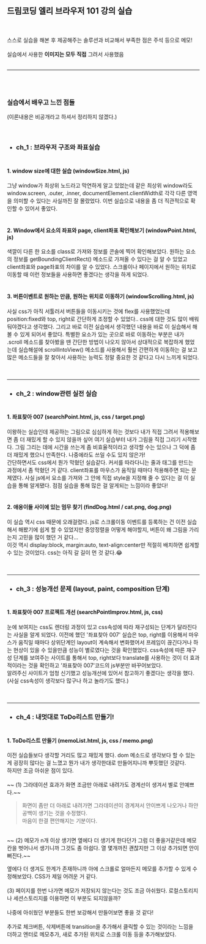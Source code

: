 ## 드림코딩 엘리 브라우저 101 강의 실습

<br><br>
스스로 실습을 해본 후 제공해주는 솔루션과 비교해서 부족한 점은 주석 등으로 메모!
<br><br>
실습에서 사용한 **이미지는 모두 직접** 그려서 사용했음
<br><br>

---

<br><br>

### 실습에서 배우고 느낀 점들

(이론내용은 비공개라고 하셔서 정리하지 않겠다.)
<br><br><br>

- ### ch_1 : 브라우저 구조와 좌표실습<br><br>

#### 1. window size에 대한 실습 (windowSize.html, js)<br>

그냥 window가 최상위 노드라고 막연하게 알고 있었는데 같은 최상위 window라도 window.screen, .outer, .inner, documentElement.clientWidth로 각각 다른 영역을 의미할 수 있다는 사실까진 잘 몰랐었다. 이번 실습으로 내용을 좀 더 직관적으로 확인할 수 있어서 좋았다.
<br><br>

#### 2. Window에서 요소의 좌표와 page, client좌표 확인해보기 (windowPoint.html, js)<br>

색깔이 다른 한 요소를 class로 가져와 정보를 콘솔에 찍어 확인해보았다. 원하는 요소의 정보를 getBoundingClientRect() 메소드로 가져올 수 있다는 걸 알 수 있었고 client좌표와 page좌표의 차이를 알 수 있었다. 스크롤이나 페이지에서 원하는 위치로 이동할 때 이런 정보들을 사용하면 좋겠다는 생각을 하게 되었다.
<br><br>

#### 3. 버튼이벤트로 원하는 만큼, 원하는 위치로 이동하기 (windowScrolling.html, js)<br>

사실 css가 아직 서툴러서 버튼들을 이동시키는 것에 flex를 사용했었는데 position:fixed와 top, right로 간단하게 조정할 수 있었다.. css에 대한 것도 많이 배워둬야겠다고 생각했다. 그리고 바로 이전 실습에서 생각했던 내용을 바로 이 실습해서 해볼 수 있게 되어서 좋았다. 특별한 요소가 있는 곳으로 바로 이동하는 부분은 내가 .scroll 메소드를 찾아봤을 땐 간단한 방법이 나오지 않아서 상대적으로 복잡하게 했었는데 실습해설에 scrollIntoView() 메소드를 사용해서 훨씬 간편하게 이동하는 걸 보고 많은 메소드들을 잘 찾아서 사용하는 능력도 정말 중요한 것 같다고 다시 느끼게 되었다.
<br><br><br>

---

- ### ch_2 : window관련 실전 실습<br><br>

#### 1. 좌표찾아 007 (searchPoint.html, js, css / target.png)<br>

이왕하는 실습인데 제공하는 그림으로 심심하게 하는 것보다 내가 직접 그려서 적용해보면 좀 더 재밌게 할 수 있지 않을까 싶어 여기 실습부터 내가 그림을 직접 그리기 시작했다. 그림 그리는 데에 시간을 쓰는게 좀 비효율적이라고 생각할 수는 있으나 그 덕에 좀 더 재밌게 했으니 만족한다. 나중에라도 쓰일 수도 있지 않은가!<br>
간단하면서도 css에서 뭔가 막혔던 실습같다. 커서를 따라다니는 줄과 태그를 만드는 과정에서 좀 막혔던 거 같다. client좌표를 마우스가 움직일 때마다 적용해주면 되는 문제였다. 사실 js에서 요소를 가져와 그 안에 직접 style을 지정해 줄 수 있다는 걸 이 실습을 통해 알게됐다. 점점 실습을 통해 많은 걸 알게되는 느낌이라 좋았다!
<br><br>

#### 2. 애옹이들 사이에 있는 멈무 찾기 (findDog.html / cat.png, dog.png)<br>

이 실습 역시 css 때문에 오래걸렸다. js로 스크롤이동 이벤트를 등록하는 건 이전 실습해서 해봤기에 쉽게 할 수 있었지만 중앙정렬을 어떻게 해야할지, 버튼이 왜 그림을 가리는지 고민을 많이 했던 거 같다...<br>
이것 역시 display:block, margin:auto, text-align:center만 적절히 배치하면 쉽게할 수 있는 것이었다. css는 아직 갈 길이 먼 것 같다.😂
<br><br><br>

---

- ### ch_3 : 성능개선 문제 (layout, paint, composition 단계)<br><br>

#### 1. 좌표찾아 007 프로젝트 개선 (searchPointImprov.html, js, css)<br>

눈에 보여지는 css도 렌더링 과정이 있고 css속성에 따라 재구성되는 단계가 달라진다는 사실을 알게 되었다. 이전에 했던 '좌표찾아 007' 실습은 top, right를 이용해서 마우스가 움직일 때마다 상위단계인 layout이 계속해서 변화했어서 프레임이 끊긴다거나 하는 현상이 있을 수 있을만큼 성능이 별로였다는 것을 확인했었다. css속성에 따른 재구성 단계를 보여주는 사이트를 통해서 top, right보다 translate를 사용하는 것이 더 효과적이라는 것을 확인하고 '좌표찾아 007'코드의 js부분만 바꾸어보았다.<br>
알려주신 사이트가 엄청 신기했고 성능개선에 있어서 참고하기 좋겠다는 생각을 했다. (사실 css속성이 생각보다 많구나 하고 놀라기도 했다.)
<br><br><br>

---

- ### ch_4 : 내멋대로 ToDo리스트 만들기!<br><br>

#### 1. ToDo리스트 만들기 (memoList.html, js, css / memo.png)<br>

이전 실습들보다 생각할 거리도 많고 재밌게 했다. dom 메소드로 생각보다 할 수 있는게 굉장히 많다는 걸 느꼈고 뭔가 내가 생각한대로 만들어지니까 뿌듯했던 것같다. <br>하지만 조금 아쉬운 점이 있다.<br> <br>
~~ (1) 그라데이션 효과가 화면 조금만 아래로 내려가도 경계선이 생겨서 별로 안예쁘다.~~<br>

> 화면이 좀만 더 아래로 내려가면 그라데이션이 경계져서 안이쁘게 나오거나 하얀 공백이 생기는 것을 수정했다. <br>마음이 한결 편안해지는 기분이다. <br>

<br>
~~ (2) 메모가 n개 이상 생기면 옆에다 더 생기게 한다던가 그럼 더 좋을거같은데 메모칸을 벗어나서 생기니까 그것도 좀 아쉽다. 열 몇개까진 괜찮지만 그 이상 추가되면 안이뻐진다.~~<br>

옆에다 더 생겨도 한계가 존재하니까 아에 스크롤로 얼마든지 메모를 추가할 수 있게 수정해보았다. CSS가 제일 어려운 거 같다.<br>
<br>
(3) 페이지를 한번 나가면 메모가 저장되지 않는다는 것도 조금 아쉬웠다. 로컬스토리지나 세션스토리지를 이용하면 이 부분도 되지않을까? <br>
<br>
나중에 아쉬웠던 부분들도 한번 보강해서 만들어보면 좋을 것 같다!<br>
<br>
추가로 체크버튼, 삭제버튼에 transition을 추가해서 클릭할 수 있는 것이라는 느낌을 더하고 엔터로 메모추가, 새로 추가된 위치로 스크롤 이동 등을 추가해보았다.
